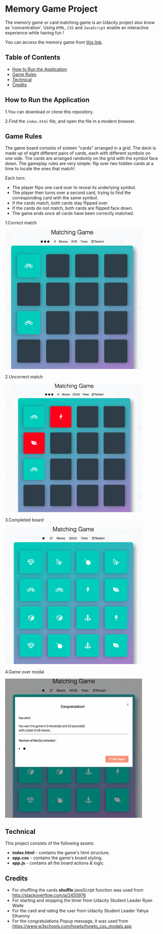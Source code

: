 # Memory Game Project

The memory game or card matching game is an Udacity project also know as 'concentration'. Using `HTML`, `CSS` and `JavaScript` enable an interactive experience while having fun !

You can access the memory game from [this link](https://damiensco.github.io/memory-game/index.html).

## Table of Contents

* [How to Run the Application](#how-to-run-the-application)
* [Game Rules](#game-rules)
* [Technical](#technical)
* [Credits](#credits)

## How to Run the Application

1.You can download or clone this repository.

2.Find the `index.html` file, and open the file in a modern browser.

## Game Rules

The game board consists of sixteen "cards" arranged in a grid. The deck is made up of eight different pairs of cards, each with different symbols on one side. The cards are arranged randomly on the grid with the symbol face down. The gameplay rules are very simple: flip over two hidden cards at a time to locate the ones that match!

Each turn:

* The player flips one card over to reveal its underlying symbol.
* The player then turns over a second card, trying to find the corresponding card with the same symbol.
* If the cards match, both cards stay flipped over.
* If the cards do not match, both cards are flipped face down.
* The game ends once all cards have been correctly matched.

1.Correct match

<img src="./img/correctGuess.png" width="450">

2.Uncorrect match

<img src="./img/uncorrectGuess.png" width="450">

3.Completed board

<img src="./img/completeGame.png" width="450">

4.Game over modal

<img src="./img/modalGame.png" width="450">

## Technical

This project consists of the following assets:

* **index.html**  - contains the game's html structure.
* **app.css** - contains the game's board styling.
* **app.js** - contains all the board actions & logic.

## Credits

* For shuffling the cards **shuffle** javaScript function was used from http://stackoverflow.com/a/2450976
* For starting and stopping the timer from Udacity Student Leader Ryan Waite
* For the card and rating the user from Udacity Student Leader Yahya Elharony
* For the congratulations Popup message, it was used from https://www.w3schools.com/howto/howto_css_modals.asp

